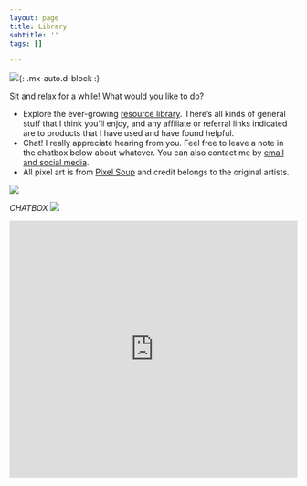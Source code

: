 ```yaml
---
layout: page
title: Library
subtitle: ''
tags: []

---
```

![](https://64.media.tumblr.com/1de6d34be41f8d194b31b470e2dc3093/tumblr_inline_o83tfwAYXz1reem51_250.png){: .mx-auto.d-block :}

Sit and relax for a while! What would you like to do?

* Explore the ever-growing [resource library](https://arcadiapage.com/resources/). There’s all kinds of general stuff that I think you’ll enjoy, and any affiliate or referral links indicated are to products that I have used and have found helpful.
* Chat! I really appreciate hearing from you. Feel free to leave a note in the chatbox below about whatever. You can also contact me by [email and social media](https://arcadiapage.com/aboutme/).
* All pixel art is from [Pixel Soup](https://pixel-soup.tumblr.com/) and credit belongs to the original artists.

![](https://64.media.tumblr.com/0796361c903bbe4e8000bb1b932096bf/7cf915f60095705b-fb/s250x400/d543a435469cd128d04a18183c8620edeb5c06fd.gif)

_CHATBOX ![](http://i795.photobucket.com/albums/yy232/PixKaruumi/Pixels/Pixels%2027/th_hello-1.gif)_

<iframe src="https://www3.cbox.ws/box/?boxid=3516103&boxtag=1nWV3Y" width="100%" height="450" allowtransparency="yes" allow="autoplay" frameborder="0" marginheight="0" marginwidth="0" scrolling="auto"></iframe>